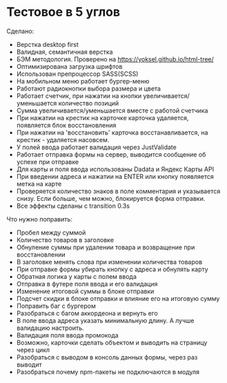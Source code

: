 # Тестовое в 5 углов
Сделано: 
- Верстка desktop first
- Валидная, семантичная верстка
- БЭМ методология. Проверено на https://yoksel.github.io/html-tree/
- Оптимизирована загрузка шрифтов
- Использован препроцессор SASS(SCSS)
- На мобильном меню работает бургер-меню
- Работают радиокнопки выбора размера и цвета
- Работает счетчик, при нажатии на кнопки увеличивается/уменьшается количество позиций
- Сумма увеличивается/уменьшается вместе с работой счетчика
- При нажатии на крестик на карточке карточка удаляется, появляется блок восстановления
- При нажатии на 'восстановить' карточка восстанавливается, на крестик - удаляется насовсем.
- У полей ввода работает валидация через JustValidate
- Работает отправка формы на сервер, выводится сообщение об успехе при отправке
- Для карты и поля ввода использованы Dadata и Яндекс Карты API
- При введении адреса и нажатии на ENTER или кнопку появляется метка на карте
- Проверяется количество знаков в поле комментария и указывается снизу. Если больше, чем можно, блокируется форма отправки.
- Все эффекты сделаны с transition 0.3s

Что нужно поправить:
- Пробел между суммой
- Количество товаров в заголовке
- Обнуление суммы при удалении товара и возвращение при восстановлении
- В заголовке менять слова при изменении количества товаров
- При отправке формы убирать кнопку с адреса и обнулять карту
- Обратная логика у карты с полем ввода
- Отправка в футере поля ввода и его валидация
- Изменение итоговой суммы в блоке отправки
- Подсчет скидки в блоке отправки и влияние его на итоговую сумму
- Поправить баг с бургером
- Разобраться с багом аккордеона и вернуть его
- В поле ввода адреса указать минимальную длину. А лучше валидацию настроить.
- Валидация поля ввода промокода
- Возможно, карточки сделать объектом и выводить на страницу через цикл
- Разобраться с выводом в консоль данных формы, через раз выводит
- Разобраться почему npm-пакеты не подключаются в модуля
